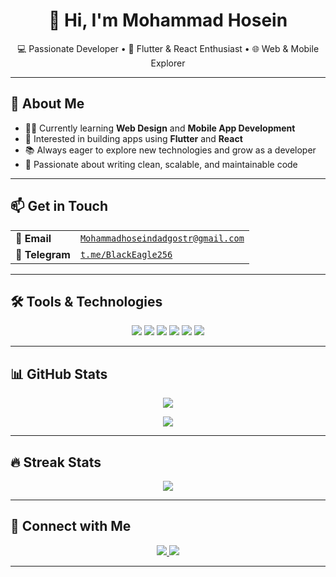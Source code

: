 <h1 align="center">👋 Hi, I'm Mohammad Hosein</h1>

<p align="center">
  💻 Passionate Developer • 📱 Flutter & React Enthusiast • 🌐 Web & Mobile Explorer
</p>

---

## 🚀 About Me

- 👨‍💻 Currently learning **Web Design** and **Mobile App Development**
- 🔭 Interested in building apps using **Flutter** and **React**
- 📚 Always eager to explore new technologies and grow as a developer
- 🎯 Passionate about writing clean, scalable, and maintainable code

---

## 📫 Get in Touch

<table>
  <tr>
    <td><strong>📧 Email</strong></td>
    <td><a href="mailto:Mohammadhoseindadgostr@gmail.com"><code>Mohammadhoseindadgostr@gmail.com</code></a></td>
  </tr>
  <tr>
    <td><strong>💬 Telegram</strong></td>
    <td><a href="https://t.me/BlackEagle256"><code>t.me/BlackEagle256</code></a></td>
  </tr>
</table>

---

## 🛠️ Tools & Technologies

<p align="center">
  <img src="https://img.shields.io/badge/-React-61DAFB?logo=react&logoColor=000" />
  <img src="https://img.shields.io/badge/-Flutter-02569B?logo=flutter&logoColor=white" />
  <img src="https://img.shields.io/badge/-Dart-0175C2?logo=dart&logoColor=white" />
  <img src="https://img.shields.io/badge/-JavaScript-F7DF1E?logo=javascript&logoColor=000" />
  <img src="https://img.shields.io/badge/-HTML5-E34F26?logo=html5&logoColor=white" />
  <img src="https://img.shields.io/badge/-CSS3-1572B6?logo=css3&logoColor=white" />
</p>

---

## 📊 GitHub Stats

<p align="center">
  <img src="https://github-readme-stats.vercel.app/api?username=BlackEagle256&show_icons=true&theme=tokyonight" />
</p>

<p align="center">
  <img src="https://github-readme-stats.vercel.app/api/top-langs/?username=BlackEagle256&layout=compact&theme=tokyonight" />
</p>

---

## 🔥 Streak Stats

<p align="center">
  <img src="https://github-readme-streak-stats.herokuapp.com?user=BlackEagle256&theme=tokyonight&hide_border=false" />
</p>

---

## 🔗 Connect with Me

<p align="center">
  <a href="https://t.me/BlackEagle256">
    <img src="https://img.shields.io/badge/Telegram-2CA5E0?style=for-the-badge&logo=telegram&logoColor=white" />
  </a>
  <a href="mailto:Mohammadhoseindadgostr@gmail.com">
    <img src="https://img.shields.io/badge/Gmail-D14836?style=for-the-badge&logo=gmail&logoColor=white" />
  </a>
</p>

---

